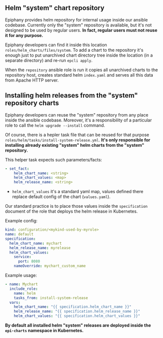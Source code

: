 ## Helm "system" chart repository

Epiphany provides helm repository for internal usage inside our ansible codebase. Currently only the "system" repository is available, but it's not designed to be used by regular users. __In fact, regular users must not reuse it for any purpose.__

Epiphany developers can find it inside this location `roles/helm_charts/files/system`. To add a chart to the repository it's enough just to put unarchived chart directory tree inside the location (in a separate directory) and re-run `epcli apply`.

When the `repository` ansible role is run it copies all unarchived charts to the repository host, creates standard helm `index.yaml` and serves all this data from Apache HTTP server.

## Installing helm releases from the "system" repository charts

Epiphany developers can reuse the "system" repository from any place inside the ansible codebase. Moreover, it's a responsibility of a particular role to call the `helm upgrade --install` command.

Of course, there is a hepler task file that can be reused for that purpose `roles/helm/tasks/install-system-release.yml`. __It's only responsible for installing already existing "system" helm charts from the "system" repository.__

This helper task expects such parameters/facts:

```yaml
- set_fact:
    helm_chart_name: <string>
    helm_chart_values: <map>
    helm_release_name: <string>
```

- `helm_chart_values` it's a standard yaml map, values defined there replace default config of the chart (`values.yaml`).

Our standard practice is to place those values inside the `specification` document of the role that deploys the helm release in Kubernetes.

Example config:

```yaml
kind: configuration/<mykind-used-by-myrole>
name: default
specification:
  helm_chart_name: mychart
  helm_release_name: myrelease
  helm_chart_values:
    service:
      port: 8080
    nameOverride: mychart_custom_name
```

Example usage:

```yaml
- name: Mychart
  include_role:
    name: helm
    tasks_from: install-system-release
  vars:
    helm_chart_name: "{{ specification.helm_chart_name }}"
    helm_release_name: "{{ specification.helm_release_name }}"
    helm_chart_values: "{{ specification.helm_chart_values }}"
```

__By default all installed helm "system" releases are deployed inside the `epi-charts` namespace in Kubernetes.__

